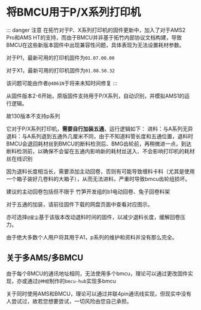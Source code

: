 # 将BMCU用于P/X系列打印机

::: danger 注意
在拓竹对于P、X系列打印机的固件更新中，加入了对于AMS2 Pro和AMS HT的支持，而由于BMCU并非基于拓竹内部协议文档构建，导致BMCU在这些新版本固件中出现兼容性问题，具体表现为无法设置耗材参数。

对于P1，最新可用的打印机固件为`01.07.00.00`

对于X1，最新可用的打印机固件为`01.08.50.32`

该问题可能由作者`@4061N`于将来未知时间修复
:::

从固件版本2-6开始，原版固件支持用于P/X系列，自动识别，并模拟AMS1的运行逻辑。

故130版本不支持p系列

它对于P/X系列打印机，**需要自行加装五通**，运行逻辑如下：
进料：与A系列无异
退料：与A系列退到五通外几厘米不同，由于不知道料管长度和五通位置，退料时BMCU会退回耗材丝到BMCU的断料检测后、BMG齿轮前，再稍微进一点，到达断料检测前，以确保不会留在五通内影响新的耗材丝送入、不会影响打印机的耗材丝在线识别

因为退料长度相当长，需要添加主动回卷，否则有可能导致缠料卡料（尤其是使用一个箱子装好几卷料的大箱子），从而无法进料，严重时导致bmcu齿轮组损坏。

建议的主动回卷包括但不限于 竹笋开发组的b1电动回卷、兔子回卷料架

对于五通的加装，请前往固件下载的网盘页面中查看对应图示。

亦可选择`@星尘`基于该版本改动退料时间的固件，以减少退料长度，缓解回卷压力。

由于绝大多数个人用户将其用于A1，p系列的维护和资料并没有那么完全。

## 关于多AMS/多BMCU

由于每个BMCU的通讯地址相同，无法使用多个bmcu，理论可以通过更改固件实现，亦或通过`@神棍`制作的`bmcu-hub`实现多bmcu

关于同时使用AMS和BMCU，理论可以通过并联4pin通讯线实现，但现实中没有人尝试过，故若您想要尝试，一切风险由您自己承担。

